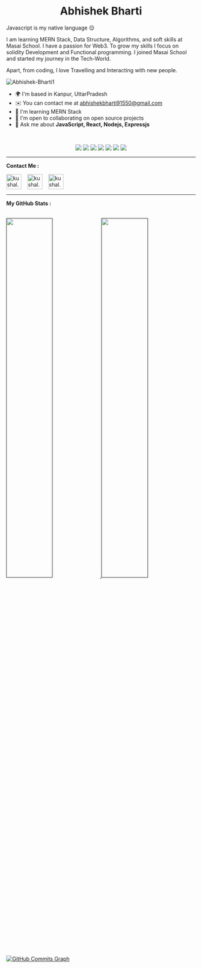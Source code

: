 <h1 align="center">
  <b>Abhishek Bharti</b>
</h1>

Javascript is my native language 😌

I am learning MERN Stack, Data Structure, Algorithms, and soft skills at Masai School. I have a passion for Web3. To grow my skills I focus on solidity Development and Functional programming.
I joined Masai School and started my journey in the Tech-World.

Apart, from coding, I love Travelling and Interacting with new people.

<p align="left"> <img src="https://komarev.com/ghpvc/?username=Abhishek-Bharti1&label=Profile%20views&color=0e75b6&style=flat" alt="Abhishek-Bharti1" /> </p>

* 🌍  I'm based in Kanpur, UttarPradesh
* ✉️  You can contact me at [abhishekbharti91550@gmail.com](mailto:abhishekbharti91550@gmail.com)
* 🧠  I'm learning MERN Stack 
* 🤝  I'm open to collaborating on open source projects
* 💬 Ask me about **JavaScript, React, Nodejs, Expressjs**

<br>
<p>
<div align ="center">

   <img src="https://img.shields.io/badge/-HTML-c58545?style=for-the-badge&logo=html5&logoColor=c58545&labelColor=282828">
   <img src="https://img.shields.io/badge/-CSS-d1a01f?style=for-the-badge&logo=css3&logoColor=d1a01f&labelColor=282828">
   <img src="https://img.shields.io/badge/JavaScript-F7DF1E?style=for-the-badge&logo=javascript&logoColor=d1a01f&labelColor=282828">
   <img src="https://img.shields.io/badge/Node.js-43853D?style=for-the-badge&logo=node.js&logoColor=d1a01f&labelColor=282828">
   <img src="https://img.shields.io/badge/Express.js-404D59?style=for-the-badge&logo=express.js&logoColor=d1a01f&labelColor=282828">
   <img src="https://img.shields.io/badge/React-20232A?style=for-the-badge&logo=react&logoColor=61DAFB&labelColor=282828">
   <img src="https://img.shields.io/badge/MongoDB-4EA94B?style=for-the-badge&logo=mongodb&logoColor=white">
</div>
</p>
<hr>


<b>Contact Me :</b>
<br/>
<p align="left">
  <a href="https://www.linkedin.com/in/abhishek-bharti-/" target="blank"><img align="center" src="https://www.bing.com/th?id=AMMS_S_24b2654d-e52c-a557-e938-1072dfec2428&w=148&h=148&c=7&o=6&oif=webp&pid=SANGAM" alt="kushal.bhanot" height="40" width="40" /></a> &nbsp;&nbsp;
  <a href="https://github.com/Abhishek-Bharti1" target="blank"><img align="center" src="https://cdn.afterdawn.fi/v3/news/original/github-logo.png" alt="kushal.bhanot.98" height="40" width="40" /></a> &nbsp;&nbsp;
  <a href="https://medium.com/@abhishekbharti91550" target="blank"><img align="center" src="https://th.bing.com/th/id/R.43138f8c443dd4df3ec9e1bf9b647d21?rik=NKBORmUj52K2yQ&riu=http%3a%2f%2flogok.org%2fwp-content%2fuploads%2f2020%2f10%2fMedium-logo-2020.png&ehk=dJgY5T%2bcVRjClQ2SWPGm%2fC%2fe2NgyG2Dfrzq5vrKrIL0%3d&risl=&pid=ImgRaw&r=0" alt="kushal.bhanot.98" height="40" width="40" /></a> &nbsp;&nbsp;
</p>
<hr>
<b>My GitHub Stats :</b>
<br/>
<br/>
<p align="left">
  <a href="">
  <img width="49.5%" src="https://github-readme-stats.vercel.app/api?username=Abhishek-Bharti1&show_icons=true&theme=gruvbox&hide_border=true" />
    <img width="49.5%" src="http://github-readme-streak-stats.herokuapp.com?user=Abhishek-Bharti1&theme=dark&date_format=M%20j%5B%2C%20Y%5D" />
  </a>
</p>
<br>
<a href="http://www.github.com/Abhishek-Bharti1"><img src="https://activity-graph.herokuapp.com/graph?username=Abhishek-Bharti1&bg_color=1c1917&color=ffffff&line=0891b2&point=ffffff&area_color=1c1917&area=true&hide_border=true&custom_title=GitHub%20Commits%20Graph" alt="GitHub Commits Graph" /></a>
